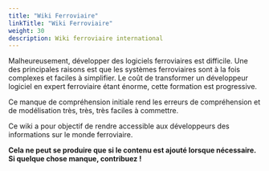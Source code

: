 ```yaml
---
title: "Wiki Ferroviaire"
linkTitle: "Wiki Ferroviaire"
weight: 30
description: Wiki ferroviaire international
---
```


Malheureusement, développer des logiciels ferroviaires est difficile. Une des principales raisons
est que les systèmes ferroviaires sont à la fois complexes et faciles à simplifier.
Le coût de transformer un développeur logiciel en expert ferroviaire étant énorme, cette
formation est progressive.

Ce manque de compréhension initiale rend les erreurs de compréhension et de modélisation très,
très, très faciles à commettre.

Ce wiki a pour objectif de rendre accessible aux développeurs des informations sur le monde ferroviaire.

**Cela ne peut se produire que si le contenu est ajouté lorsque nécessaire. Si quelque chose manque, contribuez !**
